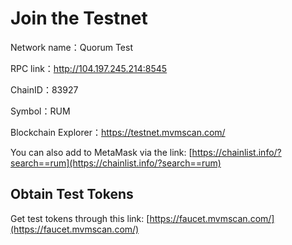 # Join the Testnet

Network name：Quorum Test

RPC link：http://104.197.245.214:8545

ChainID：83927

Symbol：RUM

Blockchain Explorer：https://testnet.mvmscan.com/

You can also add to MetaMask via the link: [https://chainlist.info/?search==rum](https://chainlist.info/?search==rum)

## Obtain Test Tokens

Get test tokens through this link: [https://faucet.mvmscan.com/](https://faucet.mvmscan.com/)
